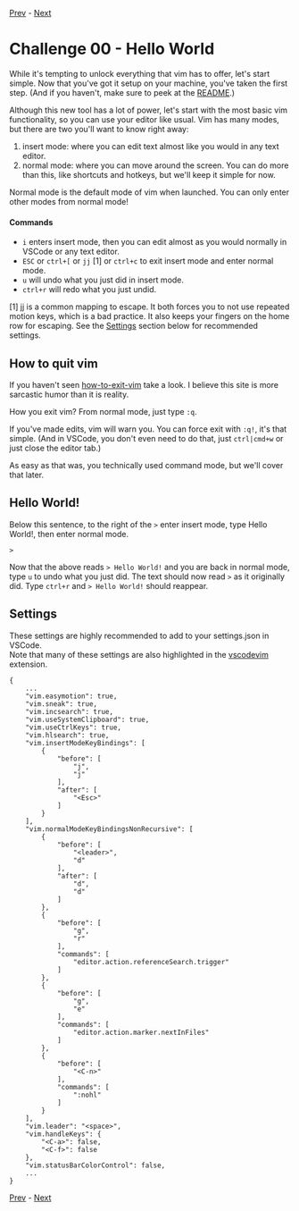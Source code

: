 [Prev](../README.md) - [Next](./challenge01.md)

# Challenge 00 - Hello World

While it's tempting to unlock everything that vim has to offer, let's start simple.
Now that you've got it setup on your machine, you've taken the first step.
(And if you haven't, make sure to peek at the [README](../README.md).)

Although this new tool has a lot of power, let's start with the most basic vim functionality, so you can use your editor like usual.
Vim has many modes, but there are two you'll want to know right away:
1. insert mode: where you can edit text almost like you would in any text editor.
2. normal mode: where you can move around the screen.
You can do more than this, like shortcuts and hotkeys, but we'll keep it simple for now.

Normal mode is the default mode of vim when launched.
You can only enter other modes from normal mode!

#### Commands

* `i` enters insert mode, then you can edit almost as you would normally in VSCode or any text editor.
* `ESC` or `ctrl+[` or `jj` [1] or `ctrl+c` to exit insert mode and enter normal mode.
* `u` will undo what you just did in insert mode.
* `ctrl+r` will redo what you just undid.

[1] jj is a common mapping to escape.
It both forces you to not use repeated motion keys, which is a bad practice.
It also keeps your fingers on the home row for escaping.
See the [Settings](#settings) section below for recommended settings.

## How to quit vim

If you haven't seen [how-to-exit-vim](https://github.com/hakluke/how-to-exit-vim) take a look.
I believe this site is more sarcastic humor than it is reality.

How you exit vim?
From normal mode, just type `:q`.

If you've made edits, vim will warn you.
You can force exit with `:q!`, it's that simple.
(And in VSCode, you don't even need to do that, just `ctrl|cmd+w` or just close the editor tab.)

As easy as that was, you technically used command mode, but we'll cover that later.

## Hello World!

Below this sentence, to the right of the `>` enter insert mode, type Hello World!, then enter normal mode.

`>`

Now that the above reads `> Hello World!` and you are back in normal mode, type `u` to undo what you just did.
The text should now read `>` as it originally did.
Type `ctrl+r` and `> Hello World!` should reappear.

## Settings

These settings are highly recommended to add to your settings.json in VSCode.  
Note that many of these settings are also highlighted in the [vscodevim](https://marketplace.visualstudio.com/items?itemName=vscodevim.vim) extension.

```
{
    ...
    "vim.easymotion": true,
    "vim.sneak": true,
    "vim.incsearch": true,
    "vim.useSystemClipboard": true,
    "vim.useCtrlKeys": true,
    "vim.hlsearch": true,
    "vim.insertModeKeyBindings": [
        {
            "before": [
                "j",
                "j"
            ],
            "after": [
                "<Esc>"
            ]
        }
    ],
    "vim.normalModeKeyBindingsNonRecursive": [
        {
            "before": [
                "<leader>",
                "d"
            ],
            "after": [
                "d",
                "d"
            ]
        },
        {
            "before": [
                "g",
                "r"
            ],
            "commands": [
                "editor.action.referenceSearch.trigger"
            ]
        },
        {
            "before": [
                "g",
                "e"
            ],
            "commands": [
                "editor.action.marker.nextInFiles"
            ]
        },
        {
            "before": [
                "<C-n>"
            ],
            "commands": [
                ":nohl"
            ]
        }
    ],
    "vim.leader": "<space>",
    "vim.handleKeys": {
        "<C-a>": false,
        "<C-f>": false
    },
    "vim.statusBarColorControl": false,
    ...
}
```

[Prev](../README.md) - [Next](./challenge01.md)